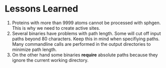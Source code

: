 # Lessons Learned

1. Proteins with more than 9999 atoms cannot be processed with sphgen. This is
why we need to create active sites.
2. Several binaries have problems with path length. Some will cut off input
paths beyond 80 characters. Keep this in mind when specifiying paths. Many
commandline calls are performed in the output directories to minimize 
path length.
3. On the other hand some binaries __require__ absolute paths because they
ignore the current working directory.
